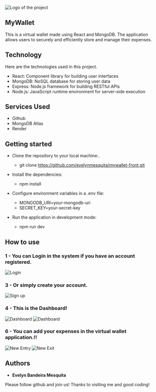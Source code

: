 
![Logo of the project](https://github.com/evelynmesquita/projeto14-mywallet-front/blob/main/public/readme/logo.png)


## MyWallet
This is a virtual wallet made using React and MongoDB. The application allows users to securely and efficiently store and manage their expenses.


## Technology 

Here are the technologies used in this project.

* React: Component library for building user interfaces
* MongoDB: NoSQL database for storing user data
* Express: Node.js framework for building RESTful APIs
* Node.js: JavaScript runtime environment for server-side execution

## Services Used

* Github
* MongoDB Atlas
* Render

## Getting started

* Clone the repository to your local machine:.
  - git clone https://github.com/evelynmesquita/mywallet-front.git
  
* Install the dependencies:
  - npm install
  
* Configure environment variables in a .env file:
  - MONGODB_URI=your-mongodb-uri
  - SECRET_KEY=your-secret-key
  
* Run the application in development mode:
  - npm run dev

## How to use

### 1 - You can Login in the system if you have an account registered.

![Login](https://github.com/evelynmesquita/projeto14-mywallet-front/blob/main/public/readme/login.png)

### 3 - Or simply create your account.

![Sign up](https://github.com/evelynmesquita/projeto14-mywallet-front/blob/main/public/readme/register.png)

### 4 - This is the Dashboard!

![Dashboard](https://github.com/evelynmesquita/projeto14-mywallet-front/blob/main/public/readme/homeWallet.png)
![Dashboard](https://github.com/evelynmesquita/projeto14-mywallet-front/blob/main/public/readme/home2.png)

### 6 - You can add your expenses in the virtual wallet application.!!

![New Entry](https://github.com/evelynmesquita/projeto14-mywallet-front/blob/main/public/readme/newEntry.png)
![New Exit](https://github.com/evelynmesquita/projeto14-mywallet-front/blob/main/public/readme/newExit.png)


  ## Authors

  * **Evelyn Bandeira Mesquita** 

  Please follow github and join us!
  Thanks to visiting me and good coding!

